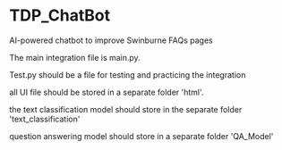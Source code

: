 # TDP_ChatBot
AI-powered chatbot to improve Swinburne FAQs pages

<!-- main.py -->
The main integration file is main.py. 

<!-- test.py -->
Test.py should be a file for testing and practicing the integration

<!-- html -->
all UI file should be stored in a separate folder 'html'.

<!-- text classification model  -->
the text classification model should store in the separate folder 'text_classification'

<!-- QA model -->
question answering model should store in a separate folder 'QA_Model'
